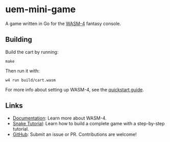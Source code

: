 # uem-mini-game

A game written in Go for the [WASM-4](https://wasm4.org) fantasy console.

## Building

Build the cart by running:

```shell
make
```

Then run it with:

```shell
w4 run build/cart.wasm
```

For more info about setting up WASM-4, see the [quickstart guide](https://wasm4.org/docs/getting-started/setup?code-lang=go#quickstart).

## Links

- [Documentation](https://wasm4.org/docs): Learn more about WASM-4.
- [Snake Tutorial](https://wasm4.org/docs/tutorials/snake/goal): Learn how to build a complete game
  with a step-by-step tutorial.
- [GitHub](https://github.com/aduros/wasm4): Submit an issue or PR. Contributions are welcome!
